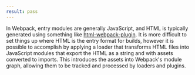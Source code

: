 ```yaml
---
result: pass
---
```


In Webpack, entry modules are generally JavaScript, and HTML is typically generated using something like [html-webpack-plugin]. It is more difficult to set things up where HTML is the entry format for builds, however it is possible to accomplish by applying a loader that transforms HTML files into JavaScript modules that export the HTML as a string and with assets converted to imports. This introduces the assets into Webpack's module graph, allowing them to be tracked and processed by loaders and plugins.

[html-webpack-plugin]: https://github.com/jantimon/html-webpack-plugin
